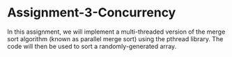 # Assignment-3-Concurrency
In this assignment, we will implement a multi-threaded version of the merge sort algorithm (known as parallel merge sort) using the pthread library. The code will then be used to sort a randomly-generated array. 
